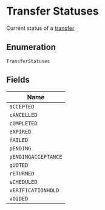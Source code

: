 
# Transfer Statuses

Current status of a [transfer](#/rest/models/structures/transfer)

## Enumeration

`TransferStatuses`

## Fields

| Name |
|  --- |
| `aCCEPTED` |
| `cANCELLED` |
| `cOMPLETED` |
| `eXPIRED` |
| `fAILED` |
| `pENDING` |
| `pENDINGACCEPTANCE` |
| `qUOTED` |
| `rETURNED` |
| `sCHEDULED` |
| `vERIFICATIONHOLD` |
| `vOIDED` |

